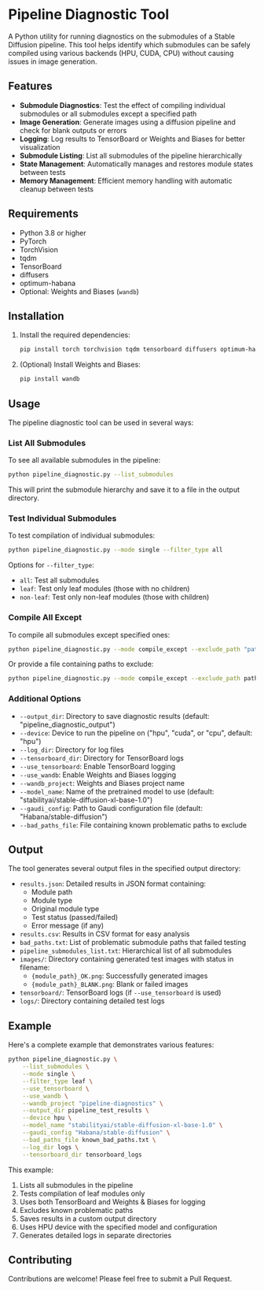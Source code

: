 # Pipeline Diagnostic Tool

A Python utility for running diagnostics on the submodules of a Stable Diffusion pipeline. This tool helps identify which submodules can be safely compiled using various backends (HPU, CUDA, CPU) without causing issues in image generation.

## Features

- **Submodule Diagnostics**: Test the effect of compiling individual submodules or all submodules except a specified path
- **Image Generation**: Generate images using a diffusion pipeline and check for blank outputs or errors
- **Logging**: Log results to TensorBoard or Weights and Biases for better visualization
- **Submodule Listing**: List all submodules of the pipeline hierarchically
- **State Management**: Automatically manages and restores module states between tests
- **Memory Management**: Efficient memory handling with automatic cleanup between tests

## Requirements

- Python 3.8 or higher
- PyTorch
- TorchVision
- tqdm
- TensorBoard
- diffusers
- optimum-habana
- Optional: Weights and Biases (`wandb`)

## Installation

1. Install the required dependencies:
   ```bash
   pip install torch torchvision tqdm tensorboard diffusers optimum-habana
   ```
2. (Optional) Install Weights and Biases:
   ```bash
   pip install wandb
   ```

## Usage

The pipeline diagnostic tool can be used in several ways:

### List All Submodules

To see all available submodules in the pipeline:

```bash
python pipeline_diagnostic.py --list_submodules
```

This will print the submodule hierarchy and save it to a file in the output directory.

### Test Individual Submodules

To test compilation of individual submodules:

```bash
python pipeline_diagnostic.py --mode single --filter_type all
```

Options for `--filter_type`:
- `all`: Test all submodules
- `leaf`: Test only leaf modules (those with no children)
- `non-leaf`: Test only non-leaf modules (those with children)

### Compile All Except

To compile all submodules except specified ones:

```bash
python pipeline_diagnostic.py --mode compile_except --exclude_path "path1,path2"
```

Or provide a file containing paths to exclude:

```bash
python pipeline_diagnostic.py --mode compile_except --exclude_path path/to/exclude_paths.txt
```

### Additional Options

- `--output_dir`: Directory to save diagnostic results (default: "pipeline_diagnostic_output")
- `--device`: Device to run the pipeline on ("hpu", "cuda", or "cpu", default: "hpu")
- `--log_dir`: Directory for log files
- `--tensorboard_dir`: Directory for TensorBoard logs
- `--use_tensorboard`: Enable TensorBoard logging
- `--use_wandb`: Enable Weights and Biases logging
- `--wandb_project`: Weights and Biases project name
- `--model_name`: Name of the pretrained model to use (default: "stabilityai/stable-diffusion-xl-base-1.0")
- `--gaudi_config`: Path to Gaudi configuration file (default: "Habana/stable-diffusion")
- `--bad_paths_file`: File containing known problematic paths to exclude

## Output

The tool generates several output files in the specified output directory:

- `results.json`: Detailed results in JSON format containing:
  - Module path
  - Module type
  - Original module type
  - Test status (passed/failed)
  - Error message (if any)
- `results.csv`: Results in CSV format for easy analysis
- `bad_paths.txt`: List of problematic submodule paths that failed testing
- `pipeline_submodules_list.txt`: Hierarchical list of all submodules
- `images/`: Directory containing generated test images with status in filename:
  - `{module_path}_OK.png`: Successfully generated images
  - `{module_path}_BLANK.png`: Blank or failed images
- `tensorboard/`: TensorBoard logs (if `--use_tensorboard` is used)
- `logs/`: Directory containing detailed test logs

## Example

Here's a complete example that demonstrates various features:

```bash
python pipeline_diagnostic.py \
    --list_submodules \
    --mode single \
    --filter_type leaf \
    --use_tensorboard \
    --use_wandb \
    --wandb_project "pipeline-diagnostics" \
    --output_dir pipeline_test_results \
    --device hpu \
    --model_name "stabilityai/stable-diffusion-xl-base-1.0" \
    --gaudi_config "Habana/stable-diffusion" \
    --bad_paths_file known_bad_paths.txt \
    --log_dir logs \
    --tensorboard_dir tensorboard_logs
```

This example:
1. Lists all submodules in the pipeline
2. Tests compilation of leaf modules only
3. Uses both TensorBoard and Weights & Biases for logging
4. Excludes known problematic paths
5. Saves results in a custom output directory
6. Uses HPU device with the specified model and configuration
7. Generates detailed logs in separate directories

## Contributing

Contributions are welcome! Please feel free to submit a Pull Request. 